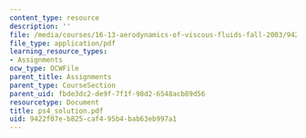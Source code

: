 ```yaml
---
content_type: resource
description: ''
file: /media/courses/16-13-aerodynamics-of-viscous-fluids-fall-2003/9422f07eb825caf495b4bab63eb997a1_ps4_solution.pdf
file_type: application/pdf
learning_resource_types:
- Assignments
ocw_type: OCWFile
parent_title: Assignments
parent_type: CourseSection
parent_uid: fbde3dc2-de9f-7f1f-98d2-6548acb89d56
resourcetype: Document
title: ps4_solution.pdf
uid: 9422f07e-b825-caf4-95b4-bab63eb997a1
---
```

